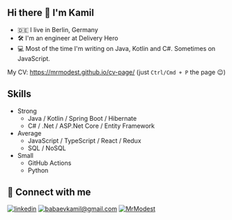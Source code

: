 ## Hi there 👋 I'm Kamil
- 🇩🇪 I live in Berlin, Germany
- 🛠 I'm an engineer at Delivery Hero
- 💻 Most of the time I'm writing on Java, Kotlin and C#. Sometimes on JavaScript.

My CV: https://mrmodest.github.io/cv-page/ (just `Ctrl/Cmd + P` the page 😉)

## Skills

- Strong
  - Java / Kotlin / Spring Boot / Hibernate
  - C# / .Net / ASP.Net Core / Entity Framework
- Average
  - JavaScript / TypeScript / React / Redux
  - SQL / NoSQL
- Small
  - GitHub Actions
  - Python

## 🤝 Connect with me
[![linkedin](https://img.shields.io/badge/linkedin%20-%230077B5.svg?&style=for-the-badge&logo=linkedin&logoColor=white)](https://www.linkedin.com/in/mrmodest/)
[![babaevkamil@gmail.com](https://img.shields.io/badge/babaevkamil%40gmail.com%20-%233594d4.svg?&style=for-the-badge&logo=mail.ru&logoColor=white)](mailto:babaevkamil@gmail.com)
[![MrModest](https://img.shields.io/badge/MrModest%20-%230077B5.svg?&style=for-the-badge&logo=Telegram&logoColor=white)](https://t.me/MrModest)
<!--
**MrModest/MrModest** is a ✨ _special_ ✨ repository because its `README.md` (this file) appears on your GitHub profile.

Here are some ideas to get you started:

- 🔭 I’m currently working on ...
- 🌱 I’m currently learning ...
- 👯 I’m looking to collaborate on ...
- 🤔 I’m looking for help with ...
- 💬 Ask me about ...
- 📫 How to reach me: ...
- 😄 Pronouns: ...
- ⚡ Fun fact: ...
-->
